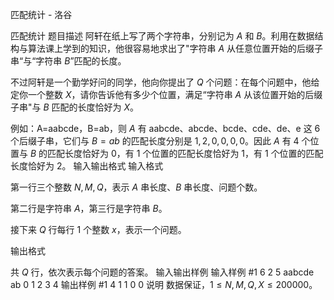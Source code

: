 



匹配统计 - 洛谷














匹配统计
题目描述
阿轩在纸上写了两个字符串，分别记为 $A$ 和 $B$。利用在数据结构与算法课上学到的知识，他很容易地求出了"字符串 $A$ 从任意位置开始的后缀子串“与“字符串 $B$”匹配的长度。

不过阿轩是一个勤学好问的同学，他向你提出了 $Q$ 个问题：在每个问题中，他给定你一个整数 $X$，请你告诉他有多少个位置，满足“字符串 $A$ 从该位置开始的后缀子串"与 $B$ 匹配的长度恰好为 $X$。

例如：A=aabcde，B=ab，则 $A$ 有 aabcde、abcde、bcde、cde、de、e 这 $6$ 个后缀子串，它们与 $B=ab$ 的匹配长度分别是 $1,2,0,0,0,0$。因此 $A$ 有 $4$ 个位置与 $B$ 的匹配长度恰好为 $0$，有 $1$ 个位置的匹配长度恰好为 $1$，有 $1$ 个位置的匹配长度恰好为 $2$。
输入输出格式
输入格式

第一行三个整数 $N,M,Q$，表示 $A$ 串长度、$B$ 串长度、问题个数。

第二行是字符串 $A$，第三行是字符串 $B$。

接下来 $Q$ 行每行 $1$ 个整数 $x$，表示一个问题。


输出格式

共 $Q$ 行，依次表示每个问题的答案。
输入输出样例
输入样例 #1
6 2 5
aabcde
ab
0
1
2
3
4
输出样例 #1
4
1
1
0
0
说明
数据保证，$1\leq N,M,Q,X\leq 200000$。






